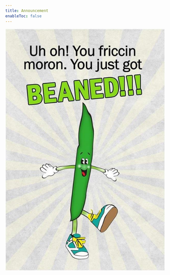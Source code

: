 ```yaml
---
title: Announcement
enableToc: false
---
```


![](content/notes/images/Pasted%20image%2020221231134507.png)
